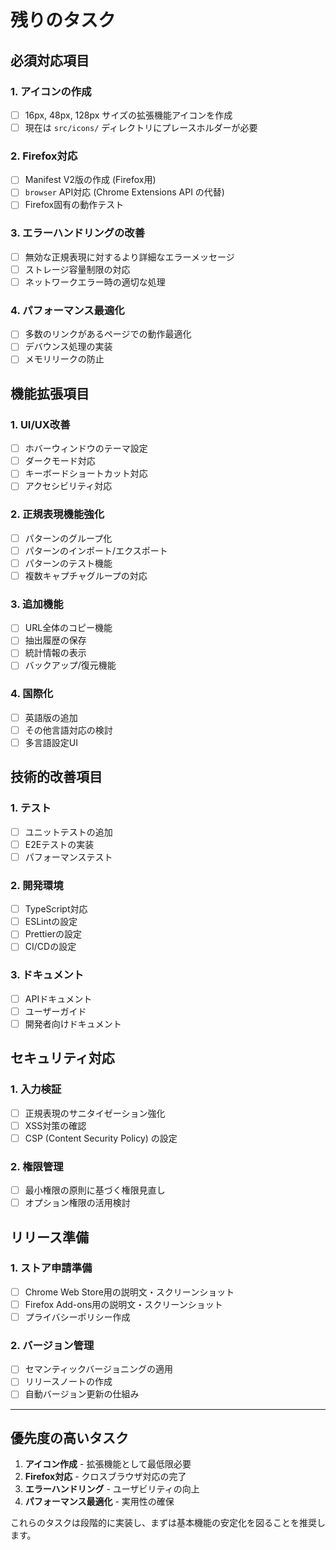 # 残りのタスク

## 必須対応項目

### 1. アイコンの作成
- [ ] 16px, 48px, 128px サイズの拡張機能アイコンを作成
- [ ] 現在は `src/icons/` ディレクトリにプレースホルダーが必要

### 2. Firefox対応
- [ ] Manifest V2版の作成 (Firefox用)
- [ ] `browser` API対応 (Chrome Extensions API の代替)
- [ ] Firefox固有の動作テスト

### 3. エラーハンドリングの改善
- [ ] 無効な正規表現に対するより詳細なエラーメッセージ
- [ ] ストレージ容量制限の対応
- [ ] ネットワークエラー時の適切な処理

### 4. パフォーマンス最適化
- [ ] 多数のリンクがあるページでの動作最適化
- [ ] デバウンス処理の実装
- [ ] メモリリークの防止

## 機能拡張項目

### 1. UI/UX改善
- [ ] ホバーウィンドウのテーマ設定
- [ ] ダークモード対応
- [ ] キーボードショートカット対応
- [ ] アクセシビリティ対応

### 2. 正規表現機能強化
- [ ] パターンのグループ化
- [ ] パターンのインポート/エクスポート
- [ ] パターンのテスト機能
- [ ] 複数キャプチャグループの対応

### 3. 追加機能
- [ ] URL全体のコピー機能
- [ ] 抽出履歴の保存
- [ ] 統計情報の表示
- [ ] バックアップ/復元機能

### 4. 国際化
- [ ] 英語版の追加
- [ ] その他言語対応の検討
- [ ] 多言語設定UI

## 技術的改善項目

### 1. テスト
- [ ] ユニットテストの追加
- [ ] E2Eテストの実装
- [ ] パフォーマンステスト

### 2. 開発環境
- [ ] TypeScript対応
- [ ] ESLintの設定
- [ ] Prettierの設定
- [ ] CI/CDの設定

### 3. ドキュメント
- [ ] APIドキュメント
- [ ] ユーザーガイド
- [ ] 開発者向けドキュメント

## セキュリティ対応

### 1. 入力検証
- [ ] 正規表現のサニタイゼーション強化
- [ ] XSS対策の確認
- [ ] CSP (Content Security Policy) の設定

### 2. 権限管理
- [ ] 最小権限の原則に基づく権限見直し
- [ ] オプション権限の活用検討

## リリース準備

### 1. ストア申請準備
- [ ] Chrome Web Store用の説明文・スクリーンショット
- [ ] Firefox Add-ons用の説明文・スクリーンショット
- [ ] プライバシーポリシー作成

### 2. バージョン管理
- [ ] セマンティックバージョニングの適用
- [ ] リリースノートの作成
- [ ] 自動バージョン更新の仕組み

---

## 優先度の高いタスク

1. **アイコン作成** - 拡張機能として最低限必要
2. **Firefox対応** - クロスブラウザ対応の完了
3. **エラーハンドリング** - ユーザビリティの向上
4. **パフォーマンス最適化** - 実用性の確保

これらのタスクは段階的に実装し、まずは基本機能の安定化を図ることを推奨します。